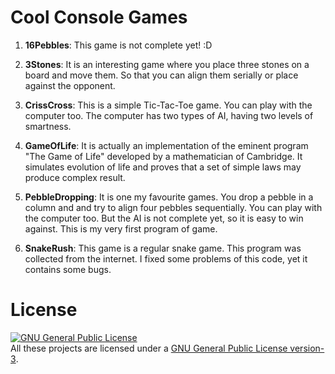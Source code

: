 # Cool Console Games

1. **16Pebbles**: This game is not complete yet! :D

2. **3Stones**: It is an interesting game where you place three stones on a board and move them. So that you can align them serially or place against the opponent.

3. **CrissCross**: This is a simple Tic-Tac-Toe game. You can play with the computer too. The computer has two types of AI, having two levels of smartness.

4. **GameOfLife**: It is actually an implementation of the eminent program "The Game of Life" developed by a mathematician of Cambridge. It simulates evolution of life and proves that a set of simple laws may produce complex result.

5. **PebbleDropping**: It is one my favourite games. You drop a pebble in a column and and try to align four pebbles sequentially. You can play with the computer too. But the AI is not complete yet, so it is easy to win against. This is my very first program of game.

6. **SnakeRush**: This game is a regular snake game. This program was collected from the internet. I fixed some problems of this code, yet it contains some bugs.

# License
<a rel="license" href="http://www.gnu.org/licenses/gpl.html"><img alt="GNU General Public License" style="border-width:0" src="http://www.gnu.org/graphics/gplv3-88x31.png" /></a><br/>All these projects are licensed under a <a rel="license" href="http://www.gnu.org/licenses/gpl.html">GNU General Public License version-3</a>.
